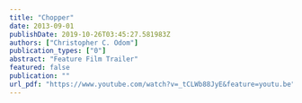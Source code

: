 ```yaml
---
title: "Chopper"
date: 2013-09-01
publishDate: 2019-10-26T03:45:27.581983Z
authors: ["Christopher C. Odom"]
publication_types: ["0"]
abstract: "Feature Film Trailer"
featured: false
publication: ""
url_pdf: "https://www.youtube.com/watch?v=_tCLWb88JyE&feature=youtu.be"
---
```


